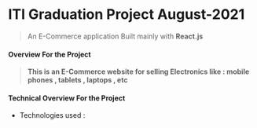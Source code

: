 # ITI Graduation Project August-2021
> An E-Commerce application Built mainly with **React.js**

#### Overview For the Project
> **This is an E-Commerce website for selling Electronics like : mobile phones , tablets , laptops , etc**

#### Technical Overview For the Project
- Technologies used :
